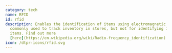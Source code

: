```yaml
---
category: tech
name: RFID
id: rfid
description: Enables the identification of items using electromagnetic fields,
  commonly used to track inventory in stores, but not for identifying individual
  items. Find out more
  [here](https://en.wikipedia.org/wiki/Radio-frequency_identification)
icon: /dtpr-icons/rfid.svg
---
```

